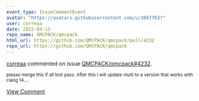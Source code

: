 ```yaml
---
event_type: IssueCommentEvent
avatar: "https://avatars.githubusercontent.com/u/3047763?"
user: correaa
date: 2022-09-13
repo_name: QMCPACK/qmcpack
html_url: https://github.com/QMCPACK/qmcpack/pull/4232
repo_url: https://github.com/QMCPACK/qmcpack
---
```


<a href='https://github.com/correaa' target='_blank'>correaa</a> commented on issue <a href='https://github.com/QMCPACK/qmcpack/pull/4232' target='_blank'>QMCPACK/qmcpack#4232</a>.

<small>please merge this if all test pass. After this I will update multi to a version that works with clang 14....</small>

<a href='https://github.com/QMCPACK/qmcpack/pull/4232' target='_blank'>View Comment</a>
